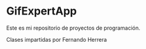 # GifExpertApp

Este es mi repositorio de proyectos de programación.

Clases impartidas por Fernando Herrera